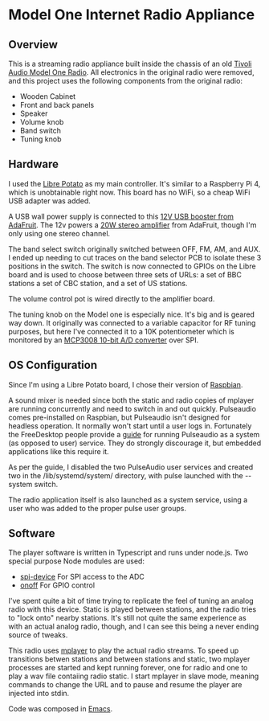 # Model One Internet Radio Appliance

## Overview
This is a streaming radio appliance built inside the chassis of an old [Tivoli Audio Model One Radio](https://tivoliaudio.com/products/model-one-classic-retro-am-fm-table-radio).  All electronics in the original radio were removed, and this project uses the following components from the original radio:

- Wooden Cabinet
- Front and back panels
- Speaker
- Volume knob
- Band switch
- Tuning knob


## Hardware
I used the [Libre Potato](https://libre.computer/products/aml-s905x-cc/) as my main controller. It's similar to a Raspberry Pi 4, which is unobtainable right now.  This board has no WiFi, so a cheap WiFi USB adapter was added.

A USB wall power supply is connected to this [12V USB booster from AdaFruit](https://www.adafruit.com/product/2778).  The 12v powers a [20W stereo amplifier](https://www.adafruit.com/product/1752) from AdaFruit, though I'm only using one stereo channel.

The band select switch originally switched between OFF, FM, AM, and AUX. I ended up needing to cut traces on the band selector PCB to isolate these 3 positions in the switch.  The switch is now connected to GPIOs on the Libre board and is used to choose between three sets of URLs: a set of BBC stations a set of CBC station, and a set of US stations.

The volume control pot is wired directly to the amplifier board.

The tuning knob on the Model one is especially nice. It's big and is geared way down.  It originally was connected to a variable capacitor for RF tuning purposes, but here I've connected it to a 10K potentiometer which is monitored by an [MCP3008 10-bit A/D converter](https://www.adafruit.com/product/856) over SPI.

## OS Configuration
Since I'm using a Libre Potato board, I chose their version of [Raspbian](https://hub.libre.computer/t/raspbian-11-bullseye-for-libre-computer-boards/82). 

A sound mixer is needed since both the static and radio copies of mplayer are running concurrently and need to switch in and out quickly. Pulseaudio comes pre-installed on Raspbian, but Pulseaudio
isn't designed for headless operation. It normally won't start until a user logs in.  Fortunately the FreeDesktop people provide a [guide](https://www.freedesktop.org/wiki/Software/PulseAudio/Documentation/User/SystemWide/)
for running Pulseaudio as a system (as opposed to user) service.  They do strongly discourage it, but embedded applications like this require it.

As per the guide, I disabled the two PulseAudio user services and created two in the /lib/systemd/system/ directory, with pulse launched with the --system switch.

The radio application itself is also launched as a system service, using a user who was added to the proper pulse user groups.


## Software

The player software is written in Typescript and runs under node.js.  Two special purpose Node modules are used:

- [spi-device](https://www.npmjs.com/package/spi-device) For SPI access to the ADC
- [onoff](https://www.npmjs.com/package/onoff) For GPIO control

I've spent quite a bit of time trying to replicate the feel of tuning an analog radio with this device. Static is played between stations, and the radio tries to "lock onto" nearby stations.  It's still not quite the same experience as with an actual analog radio, though, and I can see this being a never ending source of tweaks.

This radio uses [mplayer](http://www.mplayerhq.hu) to play the actual radio streams. To speed up transitions betwen stations and between stations and static, two mplayer processes are started and kept running forever, one for radio and one to play a wav file contaiing radio static. I start mplayer in slave mode, meaning commands to change the URL and to pause and resume the player are injected into stdin.

Code was composed in [Emacs](https://www.gnu.org/software/emacs/).




